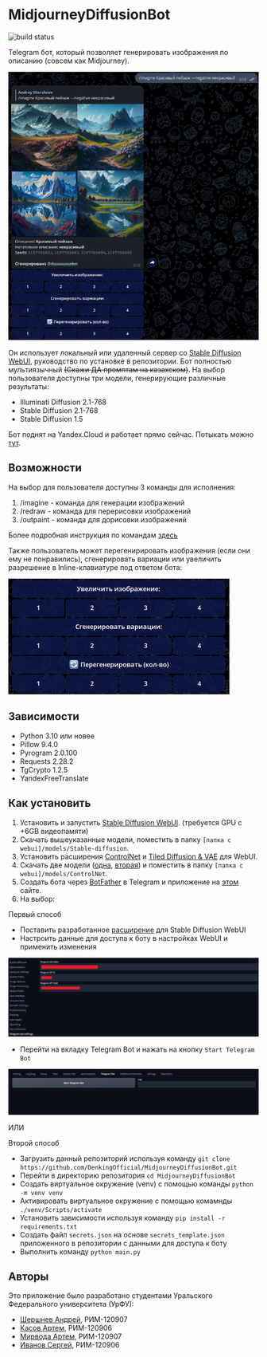 # MidjourneyDiffusionBot

![build status](https://img.shields.io/github/actions/workflow/status/DenkingOfficial/MidjourneyDiffusionBot/python-app.yml?style=flat-square)

Telegram бот, который позволяет генерировать изображения по описанию (совсем как Midjourney).

![Bot UI](/static/bot-ui.jpg)

Он использует локальный или удаленный сервер со [Stable Diffusion WebUI](https://github.com/DenkingOfficial/pure-sd-webui), руководство по установке в репозитории. Бот полностью мультиязычный ~~(Скажи ДА промптам на казахском)~~. На выбор пользователя доступны три модели, генерирующие различные результаты:

* Illuminati Diffusion 2.1-768
* Stable Diffusion 2.1-768
* Stable Diffusion 1.5

Бот поднят на Yandex.Cloud и работает прямо сейчас. Потыкать можно [тут](https://t.me/midjourneydiffusion_bot).

## Возможности

На выбор для пользователя доступны 3 команды для исполнения:
1. /imagine - команда для генерации изображений
2. /redraw - команда для перерисовки изображений
3. /outpaint - команда для дорисовки изображений

Более подробная инструкция по командам [здесь](https://github.com/DenkingOfficial/MidjourneyDiffusionBot/wiki/%D0%94%D0%BE%D0%BA%D1%83%D0%BC%D0%B5%D0%BD%D1%82%D0%B0%D1%86%D0%B8%D1%8F-%D0%BF%D0%BE-%D0%BA%D0%BE%D0%BC%D0%B0%D0%BD%D0%B4%D0%B0%D0%BC)

Также пользователь может перегенирировать изображения (если они ему не понравились), сгенерировать вариации или увеличить разрешение в Inline-клавиатуре под ответом бота:

![Inline Keyboard](/static/inline-keyboard.jpg)

## Зависимости

- Python 3.10 или новее
- Pillow 9.4.0
- Pyrogram 2.0.100
- Requests 2.28.2
- TgCrypto 1.2.5
- YandexFreeTranslate

## Как установить

1. Установить и запустить [Stable Diffusion WebUI](https://github.com/DenkingOfficial/pure-sd-webui). (требуется GPU с +6GB видеопамяти)
2. Скачать вышеуказанные модели, поместить в папку `[папка с webui]/models/Stable-diffusion`.
3. Установить расширения [ControlNet](https://github.com/Mikubill/sd-webui-controlnet) и [Tiled Diffusion & VAE](https://github.com/pkuliyi2015/multidiffusion-upscaler-for-automatic1111) для WebUI.
4. Скачать две модели ([одна](https://huggingface.co/lllyasviel/control_v11p_sd15_softedge/blob/main/diffusion_pytorch_model.fp16.safetensors), [вторая](https://huggingface.co/lllyasviel/control_v11p_sd15_inpaint/blob/main/diffusion_pytorch_model.fp16.safetensors)) и поместить в папку `[папка с webui]/models/ControlNet`.
5. Создать бота через [BotFather](https://t.me/BotFather) в Telegram и приложение на [этом](https://telegram.org/apps) сайте.
6. На выбор:

Первый способ

+ Поставить разработанное [расширение](https://github.com/DenkingOfficial/sd-telegram-bot-extension) для Stable Diffusion WebUI
+ Настроить данные для доступа к боту в настройках WebUI и применить изменения

![WebUI Settings](/static/webui-extension.jpg)

+ Перейти на вкладку Telegram Bot и нажать на кнопку `Start Telegram Bot`

![WebUI Bot Tab](/static/webui-bot-tab.jpg)

ИЛИ

Второй способ

+ Загрузить данный репозиторий используя команду `git clone https://github.com/DenkingOfficial/MidjourneyDiffusionBot.git`
+ Перейти в директорию репозитория `cd MidjourneyDiffusionBot`
+ Cоздать виртуальное окружение (venv) с помощью команды `python -m venv venv`
+ Активировать виртуальное окружение с помощью комамнды `./venv/Scripts/activate`
+ Установить зависимости используя команду `pip install -r requirements.txt`
+ Создать файл `secrets.json` на основе `secrets_template.json` приложенного в репозитории с данными для доступа к боту
+ Выполнить команду `python main.py`

## Авторы

Это приложение было разработано студентами Уральского Федерального университета (УрФУ):

- [Шершнев Андрей](https://github.com/DenkingOfficial), РИМ-120907
- [Касов Артем](https://github.com/A-Kasov), РИМ-120906
- [Мирвода Артем](https://github.com/Roccowen), РИМ-120907 
- [Иванов Сергей](https://github.com/rancelyndar), РИМ-120906
